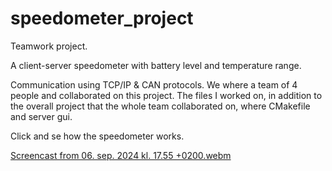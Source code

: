 # speedometer_project
Teamwork project.

A client-server speedometer with battery level and temperature range. 

Communication using TCP/IP &amp; CAN protocols. 
We where a team of 4 people and collaborated on this project. 
The files I worked on, in addition to the overall project that the whole team collaborated on, where CMakefile and server gui. 

Click and se how the speedometer works. 

[Screencast from 06. sep. 2024 kl. 17.55 +0200.webm](https://github.com/user-attachments/assets/03e37092-2cf9-4c47-a4a3-aa34761554f8)




